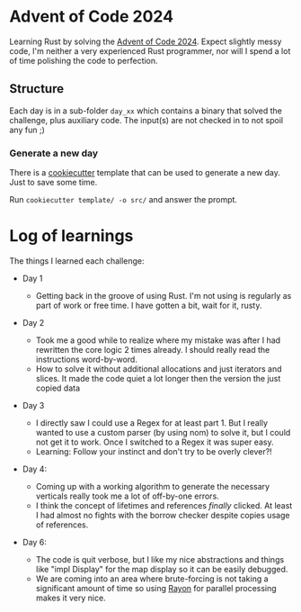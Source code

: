 # Advent of Code 2024

Learning Rust by solving the [Advent of Code 2024](https://adventofcode.com/2024). Expect slightly messy code, I'm 
neither a very experienced Rust programmer, nor will I spend a lot of time polishing the code to perfection.


## Structure

Each day is in a sub-folder `day_xx` which contains a binary that solved the challenge, plus auxiliary code.
The input(s) are not checked in to not spoil any fun ;)

### Generate a new day

There is a [cookiecutter](https://www.cookiecutter.io/) template that can be used to generate a new day. Just to save 
some time.

Run `cookiecutter template/ -o src/` and answer the prompt.

# Log of learnings

The things I learned each challenge:

- Day 1
    - Getting back in the groove of using Rust. I'm not using is regularly as part of work or free time. 
      I have gotten a bit, wait for it, rusty.

- Day 2
    - Took me a good while to realize where my mistake was after I had rewritten the core logic 2 times already. I should
      really read the instructions word-by-word.
    - How to solve it without additional allocations and just iterators and slices. It made the code quiet a lot longer
      then the version the just copied data 

- Day 3
    - I directly saw I could use a Regex for at least part 1. But I really wanted to use a custom parser (by using nom) 
      to solve it, but I could not get it to work. Once I switched to a Regex it was super easy.  
    - Learning: Follow your instinct and don't try to be overly clever?!

- Day 4:
    - Coming up with a working algorithm to generate the necessary verticals really took me a lot of off-by-one errors.
    - I think the concept of lifetimes and references *finally* clicked. At least I had almost no fights with the borrow
      checker despite copies usage of references.

- Day 6:
    - The code is quit verbose, but I like my nice abstractions and things like "impl Display" for the map display so 
      it can be easily debugged.  
    - We are coming into an area where brute-forcing is not taking a significant amount of time so using [Rayon](https://docs.rs/rayon/latest/rayon/index.html)
      for parallel processing makes it very nice.